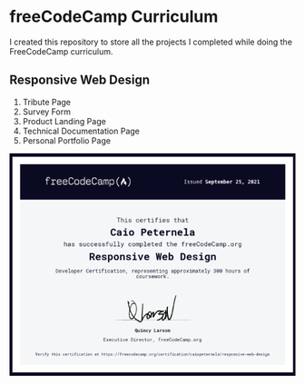 # freeCodeCamp Curriculum
I created this repository to store all the projects I completed while doing the FreeCodeCamp curriculum.

## Responsive Web Design
1. Tribute Page
2. Survey Form
3. Product Landing Page
4. Technical Documentation Page
5. Personal Portfolio Page

![alt text](/certificates/responsive-web-design.png)
